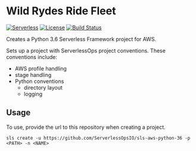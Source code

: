 # Wild Rydes Ride Fleet
[![Serverless](http://public.serverless.com/badges/v3.svg)](http://www.serverless.com)
[![License](https://img.shields.io/badge/License-BSD%202--Clause-orange.svg)](https://opensource.org/licenses/BSD-2-Clause)
[![Build Status](https://travis-ci.org/ServerlessOpsIO/wild-rydes-ride-fleet.svg?branch=master)](https://travis-ci.org/ServerlessOpsIO/wild-rydes-ride-fleet)

Creates a Python 3.6 Serverless Framework project for AWS.

Sets up a project with ServerlessOps project conventions. These conventions include:

* AWS profile handling
* stage handling
* Python conventions
  * directory layout
  * logging

## Usage
To use, provide the url to this repository when creating a project.

```
sls create -u https://github.com/ServerlessOpsIO/sls-aws-python-36 -p <PATH> -n <NAME>
```

